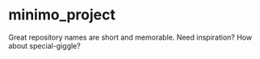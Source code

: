 # minimo_project
Great repository names are short and memorable. Need inspiration? How about special-giggle?
